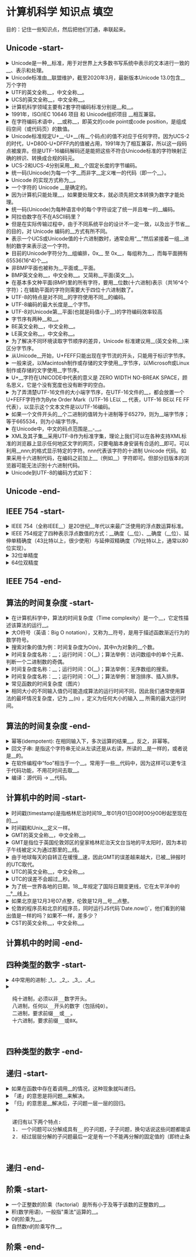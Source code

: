 <!-- markdownlint-disable MD033 MD037 MD032 -->
# 计算机科学 知识点 填空

目的：记住一些知识点，然后把他们打通，串联起来。

## Unicode -start-

<details>
  <summary>Unicode是一种__标准，用于对世界上大多数书写系统中表示的文本进行一致的__、表示和处理。</summary>
  <div>信息技术</div>
  <div>编码</div>
</details>

<details>
  <summary>Unicode标准由__联盟维护，截至2020年3月，最新版本Unicode 13.0包含__万个字符</summary>
  <div>Unicode</div>
  <div>14</div>
</details>

<details>
  <summary>UTF的英文全称__，中文全称__。</summary>
  <div>Unicode Transformation Format</div>
  <div>Unicode转换格式</div>
</details>

<details>
  <summary>UCS的英文全称__，中文全称__。</summary>
  <div>universal Character Set</div>
  <div>通用字符集</div>
</details>

<details>
  <summary>计算机科学领域主要有2套字符编码标准分别是__和__。</summary>
  <div>Unicode</div>
  <div>UCS</div>
</details>

<details>
  <summary>1991年，ISO/IEC 10646 项目 和 Unicode组织项目 __相互兼容。</summary>
  <div>码表</div>
</details>

<details>
  <summary>在字符编码术语中，__或称__，即英文的code point或code position，是组成码空间（或代码页）的数值。</summary>
  <div>码点</div>
  <div>编码位置</div>
</details>

<details>
  <summary>Unicode标准规定U+__-U+__(有__个码点)的值不对应于任何字符。因为UCS-2的时代，U+D800-U+DFFF内的值被占用，1991年为了相互兼容，所以这一段码点被废弃。但是UTF-16编码解码还是能把这些不符合Unicode标准的字符映射正确的辨识、转换成合规的码元。</summary>
  <div>D800</div>
  <div>DFFF</div>
  <div>2047</div>
</details>

<details>
  <summary>UCS-2和UCS-4分别采用__和__个固定长度的字节编码。</summary>
  <div>2</div>
  <div>4</div>
</details>

<details>
  <summary>统一码(Unicode)为每一个字__而非字__定义唯一的代码（即一个__）。</summary>
  <div>符</div>
  <div>形</div>
  <div>整数</div>
</details>

<details>
  <summary>Unicode 的实现方式称为__。</summary>
  <div>Unicode转换格式</div>
</details>

<details>
  <summary>一个字符的 Unicode __是确定的。</summary>
  <div>编码</div>
  <div>14</div>
</details>

<details>
  <summary>因为计算机只能处理__，如果要处理文本，就必须先把文本转换为数字才能处理。</summary>
  <div>数字</div>
</details>

<details>
  <summary>统一码(Unicode)为每种语言中的每个字符设定了统一并且唯一的__编码。</summary>
  <div>二进制</div>
</details>

<details>
  <summary>阿拉伯数字在不在ASCII码里？</summary>
  <div>在</div>
  <div>因为阿拉伯数字不仅包含0和1</div>
</details>

<details>
  <summary>但是在实际传输过程中，由于不同系统平台的设计不一定一致，以及出于节省__的目的，对 Unicode 编码的__方式有所不同。</summary>
  <div>空间</div>
  <div>实现</div>
</details>

<details>
  <summary>表示一个UCS或Unicode值的十六进制数时，通常会用“__”然后紧接着一组__进制的数字来表示这一个字符。</summary>
  <div>U+</div>
  <div>十六</div>
</details>

<details>
  <summary>目前的Unicode字符分为__组编排，0x__ 至 0x__，每组称为__，而每平面拥有65536(16^4)个__。</summary>
  <div>17</div>
  <div>0000</div>
  <div>10FFFF</div>
  <div>平面（Plane）</div>
  <div>码点</div>
  <pre>
  0号平面 U+0000 - U+FFFF
  1号平面 U+10000 - U+1FFFF
  2号平面 U+20000 - U+2FFFF
  3号平面 U+30000 - U+3FFFF
  4号平面 - 13号平面 U+40000 - U+DFFFF
  14号平面 U+E0000 - U+EFFFF
  15号平面 U+F0000 - U+FFFFF
  16号平面 U+100000 - U+10FFFF
  </pre>
</details>

<details>
  <summary>非BMP平面也被称为__平面或__平面。</summary>
  <div>辅助</div>
  <div>星体</div>
</details>

<details>
  <summary>BMP英文全称__，中文全称__。又简称__平面(英文__)。</summary>
  <div>Basic Multilingual Plane</div>
  <div>基本多文种平面</div>
  <div>零号</div>
  <div>plane 0</div>
</details>

<details>
  <summary>在基本多文种平面(BMP)里的所有字符，要用__位数(十六进制)表示（共16^4个字符）；在辅助平面的字符则需要大于四位十六进制数了。</summary>
  <div>四【例如U+4AE0】</div>
</details>

<details>
  <summary>UTF-8的特点是对不同__的字符使用不同__的编码。</summary>
  <div>范围</div>
  <div>长度</div>
</details>

<details>
  <summary>UTF-8编码的最大长度是__个字节。</summary>
  <div>4</div>
</details>

<details>
  <summary>UTF-8对Unicode第__平面(也就是码值小于__)的字符编码效率较高</summary>
  <div>领</div>
  <div>FFFF</div>
</details>

<details>
  <summary>字节序有两种__和__。</summary>
  <div>大端</div>
  <div>小端</div>
</details>

<details>
  <summary>BE英文全称__，中文全称__。</summary>
  <div>Big Endian</div>
  <div>大端字节序</div>
</details>

<details>
  <summary>LE英文全称__，中文全称__。</summary>
  <div>Little Endian</div>
  <div>小端字节序</div>
</details>

<details>
  <summary>为了解决不同环境读取字节顺序的差异，Unicode 标准建议用__(英文全称__)来区分字节序。</summary>
  <div>BOM</div>
  <div>Byte Order Mark</div>
</details>

<details>
  <summary>从Unicode__开始，U+FEFF只能出现在字节流的开头，只能用于标识字节序。</summary>
  <div>3.2</div>
</details>

<details>
  <summary>一般来说，以Macintosh制作或存储的文字使用__字节序，以Microsoft或Linux制作或存储的文字使用__字节序。</summary>
  <div>大端(BE)</div>
  <div>小端(LE)</div>
</details>

<details>
  <summary>U+__字符在UNICODE中代表的意义是 ZERO WIDTH NO-BREAK SPACE，顾名思义，它是个没有宽度也没有断字的空白。</summary>
  <div>FEFF</div>
</details>

<details>
  <summary>为了弄清楚UTF-16文件的大小端字节序，在UTF-16文件的__，都会放置一个U+FEFF字符作为Byte Order Mark（UTF-16 LE以 __ 代表，UTF-16 BE以 FE FF 代表），以显示这个文本文件是以UTF-16编码。</summary>
  <div>开头</div>
  <div>FF FE</div>
</details>

<details>
  <summary>如果一个文件开头的__个二进制的值转为十进制等于65279，则为__端字节序；等于665534，则为小端字节序。</summary>
  <div>16</div>
  <div>大</div>
</details>

<details>
  <summary>在Unicode中，中文的码点范围是__-__。</summary>
  <div>4E00</div>
  <div>9FA5</div>
</details>

<details>
  <summary>XML及其子集__采用UTF-8作为标准字集，理论上我们可以在各种支持XML标准的浏览器上显示任何地区文字的网页，只要电脑本身安装有合适的__即可。可以利用__nnn;的格式显示特定的字符。nnn代表该字符的十进制 Unicode 代码。如果采用十六进制代码，在编码之前加上__（例如__）字符即可。但部分旧版本的浏览器可能无法识别十六进制代码。</summary>
  <div>HTML</div>
  <div>字体</div>
  <div>&#</div>
  <div>x</div>
  <div>&#x8449</div>
</details>

<details>
  <summary>Unicode到UTF-8的编码方式如下：</summary>
  <pre>
  Unicode编码范围  位数  字节数　UTF-8 字节流(二进制)
  000000-00007F    7    1     0xxxxxxx
  000080-0007FF   11    2     110xxxxx 10xxxxxx
  000800-00FFFF   16    3     1110xxxx 10xxxxxx 10xxxxxx
  010000-10FFFF   21    4     11110xxx 10xxxxxx 10xxxxxx 10xxxxxx
  </pre>
</details>

## Unicode -end-

## IEEE 754 -start-

<details>
  <summary>IEEE 754（全称IEEE__）是20世纪__年代以来最广泛使用的浮点数运算标准。</summary>
  <div>二进制浮点数算术标准</div>
  <div>80</div>
</details>

<details>
  <summary>IEEE 754规定了四种表示浮点数值的方式：__确度（__位）、__确度（__位）、延伸单精确度（43比特以上，很少使用）与延伸双精确度（79比特以上，通常以80位实现）。</summary>
  <div>单精</div>
  <div>32</div>
  <div>双精</div>
  <div>64</div>
</details>

<details>
  <summary>32位单精度</summary>
  <pre>
  1            8                           23位长
  S         Exponent                      Fraction
  31 30至23 偏正值（实际的指数大小+127） 22至0位编号（从右边开始为0）
  </pre>
</details>

<details>
  <summary>64位双精度</summary>
  <pre>
  1            11                           52位长
  S          Exponent                      Fraction
  63 62至52 偏正值（实际的指数大小+1023） 51至0位编号（从右边开始为0）
  </pre>
</details>

## IEEE 754 -end-

## 算法的时间复杂度 -start-

<details>
  <summary>在计算机科学中，算法的时间复杂度（Time complexity）是一个__，它定性描述该算法的运行__。</summary>
  <div>函数</div>
  <div>时间</div>
</details>

<details>
  <summary>大O符号（英语：Big O notation），又称为__符号，是用于描述函数渐近行为的数学符号。</summary>
  <div>渐进</div>
</details>

<details>
  <summary>搜索对象的值为例：时间复杂度为O(n)，其中n为对象的__个数。</summary>
  <div>键值对</div>
</details>

<details>
  <summary>时间复杂度名称：__；运行时间：O(__)；算法举例：访问数组中的单个元素、判断一个二进制数的奇偶。</summary>
  <div>常数时间</div>
  <div>1</div>
</details>

<details>
  <summary>时间复杂度名称：__；运行时间：O(__)；算法举例：无序数组的搜索。</summary>
  <div>线性时间</div>
  <div>n</div>
</details>

<details>
  <summary>时间复杂度名称：__；运行时间：O(__)；算法举例：冒泡排序、插入排序。</summary>
  <div>二次时间</div>
  <div>n^2</div>
</details>

<details>
  <summary>常见函数的时间复杂度（图片）</summary>
  <div>
    <img src="https://upload.wikimedia.org/wikipedia/commons/thumb/7/7e/Comparison_computational_complexity.svg/300px-Comparison_computational_complexity.svg.png" />
  </div>
</details>

<details>
  <summary>相同大小的不同输入值仍可能造成算法的运行时间不同，因此我们通常使用算法的最坏情况复杂度，记为 __(n) ，定义为任何大小的输入 __ 所需的最大运行时间。</summary>
  <div>T</div>
  <div>n</div>
</details>

## 算法的时间复杂度 -end-

<details>
  <summary>幂等(idempotent): 在相同输入下，多次运算的结果__。反之，非幂等。</summary>
  <div>相等</div>
</details>

<details>
  <summary>回文子串: 是指这个字符串无论从左读还是从右读，所读的__是一样的，或者说是__的。</summary>
  <div>顺序</div>
  <div>对称</div>
</details>

<details>
  <summary>在软件编程中“foo”相当于一个__。常用于一些__代码中，因为这样可以更专注于代码功能，不用花时间去取__。</summary>
  <div>占位符</div>
  <div>示例</div>
  <div>名字</div>
</details>

<details>
  <summary>编译：源代码 -> __代码。</summary>
  <div>可执行</div>
</details>

## 计算机中的时间 -start-

<details>
  <summary>时间戳(timestamp)是指格林尼治时间19__年01月01日00时00分00秒起至现在的__。</summary>
  <div>70</div>
  <div>总秒数</div>
</details>

<details>
  <summary>时间戳和Unix__定义一样。</summary>
  <div>时间戳</div>
</details>

<details>
  <summary>GMT的英文全称__，中文全称__。</summary>
  <div>Greenwich Mean Time</div>
  <div>格林尼治平均时间</div>
</details>

<details>
  <summary>GMT是指位于英国伦敦郊区的皇家格林尼治天文台当地的平太阳时，因为本初子午线被定义为通过那里的__线。</summary>
  <div>经</div>
</details>

<details>
  <summary>由于地球每天的自转正在缓慢__速，因此GMT的误差越来越大，已被__钟报时的UTC取代。</summary>
  <div>减</div>
  <div>原子</div>
</details>

<details>
  <summary>UTC的英文全称__，中文全称__。</summary>
  <div>Coordinated Universal Time</div>
  <div>协调世界时间</div>
  <pre>由于英文（CUT）和法文（TUC）的缩写不同，作为妥协，简称UTC。</pre>
</details>

<details>
  <summary>UTC的误差不会超过__秒。</summary>
  <div>1</div>
</details>

<details>
  <summary>为了统一世界各地的日期，18__年规定了国际日期变更线，它在太平洋中的__°__线上。</summary>
  <div>84</div>
  <div>180</div>
  <div>经</div>
</details>

<details>
  <summary>如果北京是12月3号07点整，伦敦是12月__号__点整。</summary>
  <div>2</div>
  <div>23</div>
</details>

<details>
  <summary>伦敦的程序员和北京的程序员，同时运行JS代码`Date.now()`，他们看到的输出值是一样的吗？如果不一样，差多少？</summary>
  <div>是</div>
</details>

<details>
  <summary>CST的英文全称__，中文全称__。</summary>
  <div>China Standard Time (CST)</div>
  <div>中国标准时间</div>
</details>

## 计算机中的时间 -end-

## 四种类型的数字 -start-

<details>
  <summary>4中常用的进制: _1_、_2_、_3_、_4_。</summary>
  <div>二进制(Binary)</div>
  <div>八进制(Octal)</div>
  <div>十进制(Plain decimal)</div>
  <div>十六进制(Hexadecimal)</div>
</details>

<details>
  <summary>
  <pre>
  纯十进制，必须以非__数字开头。
  八进制，任何以__开头的数字（包括纯0）。
  二进制，要求前缀__或__。
  十六进制，要求前缀__或0X。
  </pre>
  </summary>
  <div>零</div>
  <div>零</div>
  <div>0b</div>
  <div>0B</div>
  <div>0x</div>
  <div>0x</div>
</details>

## 四种类型的数字 -end-

## 递归 -start-

<details>
  <summary>如果在函数中存在着调用__的情况，这种现象就叫递归。</summary>
  <div>函数本身</div>
</details>

<details>
  <summary>「递」的意思是将问题__来解决。</summary>
  <div>拆解成子问题</div>
</details>

<details>
  <summary>「归」的意思是__解决后，子问题一层一层的回归。</summary>
  <div>最小的子问题</div>
</details>

<details>
  <summary>
  <pre>
  递归有以下两个特点:
  1. 一个问题可以分解成具有__的子问题，子子问题，换句话说这些问题都能调用同一个函数。
  2. 经过层层分解的子问题最后一定是有一个不能再分解的固定值的（即终止条件）。
  </pre>
  </summary>
  <div>相同解决思路</div>
  <img src="https://oss.taichiyi.com/markdown/c7103bc4ded24320badbf88a9e4e43c6.png" />
</details>

## 递归 -end-

## 阶乘 -start-

<details>
  <summary>一个正整数的阶乘（factorial）是所有小于及等于该数的正整数的__。</summary>
  <div>积</div>
</details>

<details>
  <summary>积(数学用语)，一般指"乘法"运算的__。</summary>
  <div>结果</div>
</details>

<details>
  <summary>0的阶乘为__。</summary>
  <div>1</div>
  <div>0!=1</div>
</details>

<details>
  <summary>自然数n的阶乘写作__。</summary>
  <div>n!</div>
  <div>0!=1，n!=(n-1)!×n。</div>
</details>

## 阶乘 -end-
